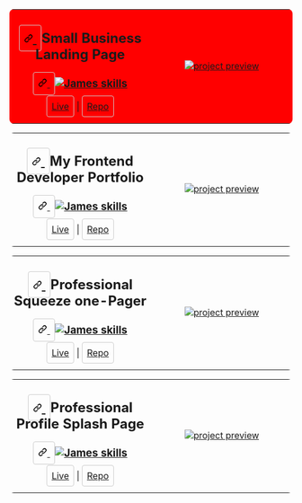 
<!-- PROJECT 1 -->

<table align="center" style="border-collapse: collapse; border-radius: 8px; overflow: hidden; background-color: red;">
  <tbody>
    <tr>
      <td width="50%" align="center">
        <h2 tabindex="-1" dir="auto">
          <a
            aria-hidden="true"
            tabindex="-1"
            href="#"
            style="border: 1px solid #ccc; padding: 8px; border-radius: 4px"
          >
            <svg
              class="link"
              viewBox="0 0 16 16"
              version="1.1"
              width="16"
              height="16"
              aria-hidden="true"
            >
              <!-- stylized link icon svg -->
              <path
                d="m7.775 3.275 1.25-1.25a3.5 3.5 0 1 1 4.95 4.95l-2.5 2.5a3.5 3.5 0 0 1-4.95 0 .751.751 0 0 1 .018-1.042.751.751 0 0 1 1.042-.018 1.998 1.998 0 0 0 2.83 0l2.5-2.5a2.002 2.002 0 0 0-2.83-2.83l-1.25 1.25a.751.751 0 0 1-1.042-.018.751.751 0 0 1-.018-1.042Zm-4.69 9.64a1.998 1.998 0 0 0 2.83 0l1.25-1.25a.751.751 0 0 1 1.042.018.751.751 0 0 1 .018 1.042l-1.25 1.25a3.5 3.5 0 1 1-4.95-4.95l2.5-2.5a3.5 3.5 0 0 1 4.95 0 .751.751 0 0 1-.018 1.042.751.751 0 0 1-1.042.018 1.998 1.998 0 0 0-2.83 0l-2.5 2.5a1.998 1.998 0 0 0 0 2.83Z"
              ></path>
            </svg>
          </a>
        Small Business Landing Page
        </h2>
        <h3 tabindex="-1" dir="auto">
          <a
            aria-hidden="true"
            tabindex="-1"
            href="#--------"
            style="border: 1px solid #ccc; padding: 8px; border-radius: 4px"
          >
            <svg
              class="link"
              viewBox="0 0 16 16"
              version="1.1"
              width="16"
              height="16"
              aria-hidden="true"
            >
              <path
                d="m7.775 3.275 1.25-1.25a3.5 3.5 0 1 1 4.95 4.95l-2.5 2.5a3.5 3.5 0 0 1-4.95 0 .751.751 0 0 1 .018-1.042.751.751 0 0 1 1.042-.018 1.998 1.998 0 0 0 2.83 0l2.5-2.5a2.002 2.002 0 0 0-2.83-2.83l-1.25 1.25a.751.751 0 0 1-1.042-.018.751.751 0 0 1-.018-1.042Zm-4.69 9.64a1.998 1.998 0 0 0 2.83 0l1.25-1.25a.751.751 0 0 1 1.042.018.751.751 0 0 1 .018 1.042l-1.25 1.25a3.5 3.5 0 1 1-4.95-4.95l2.5-2.5a3.5 3.5 0 0 1 4.95 0 .751.751 0 0 1-.018 1.042.751.751 0 0 1-1.042.018 1.998 1.998 0 0 0-2.83 0l-2.5 2.5a1.998 1.998 0 0 0 0 2.83Z"
              ></path>
            </svg>
          </a>
          <a href="https://skillicons.dev" rel="nofollow">
            <img
              src="https://skillicons.dev/icons?i=react,js,html,css"
              alt="James skills"
              style="max-width: 100%"
            />
          </a>
        </h3>
        <p dir="auto">
          <a
            href="https://glow-small-business.netlify.app/"
            rel="nofollow"
            style="border: 1px solid #ccc; padding: 8px; border-radius: 4px"
            >Live</a
          >
          |
          <a
            href="https://github.com/JAldo1980/react-small-business-landing-page"
            style="border: 1px solid #ccc; padding: 8px; border-radius: 4px"
            >Repo</a
          >
        </p>
      </td>
      <td width="50%" align="center">
        <a href="#" rel="nofollow">
          <img
            alt="project preview"
            src="https://fakeimg.pl/600x400"
            style="visibility: visible; max-width: 100%"
          />
        </a>
      </td>
    </tr>
  </tbody>
</table>

<!-- PROJECT 2  -->

<table align="center" style="border-collapse: collapse; border-radius: 8px; overflow: hidden;">
  <tbody>
    <tr>
      <td width="50%" align="center">
        <h2 tabindex="-1" dir="auto">
          <a
            aria-hidden="true"
            tabindex="-1"
            href="#"
            style="border: 1px solid #ccc; padding: 8px; border-radius: 4px"
          >
            <svg
              class="link"
              viewBox="0 0 16 16"
              version="1.1"
              width="16"
              height="16"
              aria-hidden="true"
            >
              <!-- stylized link icon svg -->
              <path
                d="m7.775 3.275 1.25-1.25a3.5 3.5 0 1 1 4.95 4.95l-2.5 2.5a3.5 3.5 0 0 1-4.95 0 .751.751 0 0 1 .018-1.042.751.751 0 0 1 1.042-.018 1.998 1.998 0 0 0 2.83 0l2.5-2.5a2.002 2.002 0 0 0-2.83-2.83l-1.25 1.25a.751.751 0 0 1-1.042-.018.751.751 0 0 1-.018-1.042Zm-4.69 9.64a1.998 1.998 0 0 0 2.83 0l1.25-1.25a.751.751 0 0 1 1.042.018.751.751 0 0 1 .018 1.042l-1.25 1.25a3.5 3.5 0 1 1-4.95-4.95l2.5-2.5a3.5 3.5 0 0 1 4.95 0 .751.751 0 0 1-.018 1.042.751.751 0 0 1-1.042.018 1.998 1.998 0 0 0-2.83 0l-2.5 2.5a1.998 1.998 0 0 0 0 2.83Z"
              ></path>
            </svg>
          </a>
          My Frontend Developer Portfolio
        </h2>
        <h3 tabindex="-1" dir="auto">
          <a
            aria-hidden="true"
            tabindex="-1"
            href="#--------"
            style="border: 1px solid #ccc; padding: 8px; border-radius: 4px"
          >
            <svg
              class="link"
              viewBox="0 0 16 16"
              version="1.1"
              width="16"
              height="16"
              aria-hidden="true"
            >
              <path
                d="m7.775 3.275 1.25-1.25a3.5 3.5 0 1 1 4.95 4.95l-2.5 2.5a3.5 3.5 0 0 1-4.95 0 .751.751 0 0 1 .018-1.042.751.751 0 0 1 1.042-.018 1.998 1.998 0 0 0 2.83 0l2.5-2.5a2.002 2.002 0 0 0-2.83-2.83l-1.25 1.25a.751.751 0 0 1-1.042-.018.751.751 0 0 1-.018-1.042Zm-4.69 9.64a1.998 1.998 0 0 0 2.83 0l1.25-1.25a.751.751 0 0 1 1.042.018.751.751 0 0 1 .018 1.042l-1.25 1.25a3.5 3.5 0 1 1-4.95-4.95l2.5-2.5a3.5 3.5 0 0 1 4.95 0 .751.751 0 0 1-.018 1.042.751.751 0 0 1-1.042.018 1.998 1.998 0 0 0-2.83 0l-2.5 2.5a1.998 1.998 0 0 0 0 2.83Z"
              ></path>
            </svg>
          </a>
          <a href="https://skillicons.dev" rel="nofollow">
            <img
              src="https://skillicons.dev/icons?i=react,js,html,css"
              alt="James skills"
              style="max-width: 100%"
            />
          </a>
        </h3>
        <p dir="auto">
          <a
            href="https://james-alderman-developer-portfolio.netlify.app/"
            rel="nofollow"
            style="border: 1px solid #ccc; padding: 8px; border-radius: 4px"
            >Live</a
          >
          |
          <a
            href="https://github.com/JAldo1980/react-built-portfolio"
            style="border: 1px solid #ccc; padding: 8px; border-radius: 4px"
            >Repo</a
          >
        </p>
      </td>
      <td width="50%" align="center">
        <a href="#" rel="nofollow">
          <img
            alt="project preview"
            src="https://fakeimg.pl/600x400"
            style="visibility: visible; max-width: 100%"
          />
        </a>
      </td>
    </tr>
  </tbody>
</table>

<!-- PROJECT 3  -->

<table align="center" style="border-collapse: collapse; border-radius: 8px; overflow: hidden;">
  <tbody>
    <tr>
      <td width="50%" align="center">
        <h2 tabindex="-1" dir="auto">
          <a
            aria-hidden="true"
            tabindex="-1"
            href="#"
            style="border: 1px solid #ccc; padding: 8px; border-radius: 4px"
          >
            <svg
              class="link"
              viewBox="0 0 16 16"
              version="1.1"
              width="16"
              height="16"
              aria-hidden="true"
            >
              <!-- stylized link icon svg -->
              <path
                d="m7.775 3.275 1.25-1.25a3.5 3.5 0 1 1 4.95 4.95l-2.5 2.5a3.5 3.5 0 0 1-4.95 0 .751.751 0 0 1 .018-1.042.751.751 0 0 1 1.042-.018 1.998 1.998 0 0 0 2.83 0l2.5-2.5a2.002 2.002 0 0 0-2.83-2.83l-1.25 1.25a.751.751 0 0 1-1.042-.018.751.751 0 0 1-.018-1.042Zm-4.69 9.64a1.998 1.998 0 0 0 2.83 0l1.25-1.25a.751.751 0 0 1 1.042.018.751.751 0 0 1 .018 1.042l-1.25 1.25a3.5 3.5 0 1 1-4.95-4.95l2.5-2.5a3.5 3.5 0 0 1 4.95 0 .751.751 0 0 1-.018 1.042.751.751 0 0 1-1.042.018 1.998 1.998 0 0 0-2.83 0l-2.5 2.5a1.998 1.998 0 0 0 0 2.83Z"
              ></path>
            </svg>
          </a>
          Professional Squeeze one-Pager
        </h2>
        <h3 tabindex="-1" dir="auto">
          <a
            aria-hidden="true"
            tabindex="-1"
            href="#--------"
            style="border: 1px solid #ccc; padding: 8px; border-radius: 4px"
          >
            <svg
              class="link"
              viewBox="0 0 16 16"
              version="1.1"
              width="16"
              height="16"
              aria-hidden="true"
            >
              <path
                d="m7.775 3.275 1.25-1.25a3.5 3.5 0 1 1 4.95 4.95l-2.5 2.5a3.5 3.5 0 0 1-4.95 0 .751.751 0 0 1 .018-1.042.751.751 0 0 1 1.042-.018 1.998 1.998 0 0 0 2.83 0l2.5-2.5a2.002 2.002 0 0 0-2.83-2.83l-1.25 1.25a.751.751 0 0 1-1.042-.018.751.751 0 0 1-.018-1.042Zm-4.69 9.64a1.998 1.998 0 0 0 2.83 0l1.25-1.25a.751.751 0 0 1 1.042.018.751.751 0 0 1 .018 1.042l-1.25 1.25a3.5 3.5 0 1 1-4.95-4.95l2.5-2.5a3.5 3.5 0 0 1 4.95 0 .751.751 0 0 1-.018 1.042.751.751 0 0 1-1.042.018 1.998 1.998 0 0 0-2.83 0l-2.5 2.5a1.998 1.998 0 0 0 0 2.83Z"
              ></path>
            </svg>
          </a>
          <a href="https://skillicons.dev" rel="nofollow">
            <img
              src="https://skillicons.dev/icons?i=react,js,html,css"
              alt="James skills"
              style="max-width: 100%"
            />
          </a>
        </h3>
        <p dir="auto">
          <a
            href="https://adrian-foster.netlify.app/"
            rel="nofollow"
            style="border: 1px solid #ccc; padding: 8px; border-radius: 4px"
            >Live</a
          >
          |
          <a
            href="https://github.com/JAldo1980/react-adrian-foster"
            style="border: 1px solid #ccc; padding: 8px; border-radius: 4px"
            >Repo</a
          >
        </p>
      </td>
      <td width="50%" align="center">
        <a href="#" rel="nofollow">
          <img
            alt="project preview"
            src="https://fakeimg.pl/600x400"
            style="visibility: visible; max-width: 100%"
          />
        </a>
      </td>
    </tr>
  </tbody>
</table>

<!-- PROJECT 4  -->

<table align="center" style="border-collapse: collapse; border-radius: 8px; overflow: hidden;">
  <tbody>
    <tr>
      <td width="50%" align="center">
        <h2 tabindex="-1" dir="auto">
          <a
            aria-hidden="true"
            tabindex="-1"
            href="#"
            style="border: 1px solid #ccc; padding: 8px; border-radius: 4px"
          >
            <svg
              class="link"
              viewBox="0 0 16 16"
              version="1.1"
              width="16"
              height="16"
              aria-hidden="true"
            >
              <!-- stylized link icon svg -->
              <path
                d="m7.775 3.275 1.25-1.25a3.5 3.5 0 1 1 4.95 4.95l-2.5 2.5a3.5 3.5 0 0 1-4.95 0 .751.751 0 0 1 .018-1.042.751.751 0 0 1 1.042-.018 1.998 1.998 0 0 0 2.83 0l2.5-2.5a2.002 2.002 0 0 0-2.83-2.83l-1.25 1.25a.751.751 0 0 1-1.042-.018.751.751 0 0 1-.018-1.042Zm-4.69 9.64a1.998 1.998 0 0 0 2.83 0l1.25-1.25a.751.751 0 0 1 1.042.018.751.751 0 0 1 .018 1.042l-1.25 1.25a3.5 3.5 0 1 1-4.95-4.95l2.5-2.5a3.5 3.5 0 0 1 4.95 0 .751.751 0 0 1-.018 1.042.751.751 0 0 1-1.042.018 1.998 1.998 0 0 0-2.83 0l-2.5 2.5a1.998 1.998 0 0 0 0 2.83Z"
              ></path>
            </svg>
          </a>
          Professional Profile Splash Page
        </h2>
        <h3 tabindex="-1" dir="auto">
          <a
            aria-hidden="true"
            tabindex="-1"
            href="#--------"
            style="border: 1px solid #ccc; padding: 8px; border-radius: 4px"
          >
            <svg
              class="link"
              viewBox="0 0 16 16"
              version="1.1"
              width="16"
              height="16"
              aria-hidden="true"
            >
              <path
                d="m7.775 3.275 1.25-1.25a3.5 3.5 0 1 1 4.95 4.95l-2.5 2.5a3.5 3.5 0 0 1-4.95 0 .751.751 0 0 1 .018-1.042.751.751 0 0 1 1.042-.018 1.998 1.998 0 0 0 2.83 0l2.5-2.5a2.002 2.002 0 0 0-2.83-2.83l-1.25 1.25a.751.751 0 0 1-1.042-.018.751.751 0 0 1-.018-1.042Zm-4.69 9.64a1.998 1.998 0 0 0 2.83 0l1.25-1.25a.751.751 0 0 1 1.042.018.751.751 0 0 1 .018 1.042l-1.25 1.25a3.5 3.5 0 1 1-4.95-4.95l2.5-2.5a3.5 3.5 0 0 1 4.95 0 .751.751 0 0 1-.018 1.042.751.751 0 0 1-1.042.018 1.998 1.998 0 0 0-2.83 0l-2.5 2.5a1.998 1.998 0 0 0 0 2.83Z"
              ></path>
            </svg>
          </a>
          <a href="https://skillicons.dev" rel="nofollow">
            <img
              src="https://skillicons.dev/icons?i=react,js,html,css"
              alt="James skills"
              style="max-width: 100%"
            />
          </a>
        </h3>
        <p dir="auto">
          <a
            href="https://olivia-wilson-template.netlify.app/"
            rel="nofollow"
            style="border: 1px solid #ccc; padding: 8px; border-radius: 4px"
            >Live</a
          >
          |
          <a
            href="https://github.com/JAldo1980/react-glow-template-2/tree/main/glow-template-2"
            style="border: 1px solid #ccc; padding: 8px; border-radius: 4px"
            >Repo</a
          >
        </p>
      </td>
      <td width="50%" align="center">
        <a href="#" rel="nofollow">
          <img
            alt="project preview"
            src="https://fakeimg.pl/600x400"
            style="visibility: visible; max-width: 100%"
          />
        </a>
      </td>
    </tr>
  </tbody>
</table>
